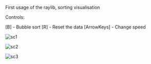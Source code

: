 First usage of the raylib, sorting visualisation

Controls:

[B] - Bubble sort
[R] - Reset the data
[ArrowKeys] - Change speed

![sc1](https://github.com/user-attachments/assets/bad34920-847d-40d3-85bb-c58575c63da2)


![sc2](https://github.com/user-attachments/assets/935715e3-9aed-4bf4-ae4c-6a5c758e9541)


![sc3](https://github.com/user-attachments/assets/e1264f21-79c5-4ee1-92c3-0548c758cd8c)
